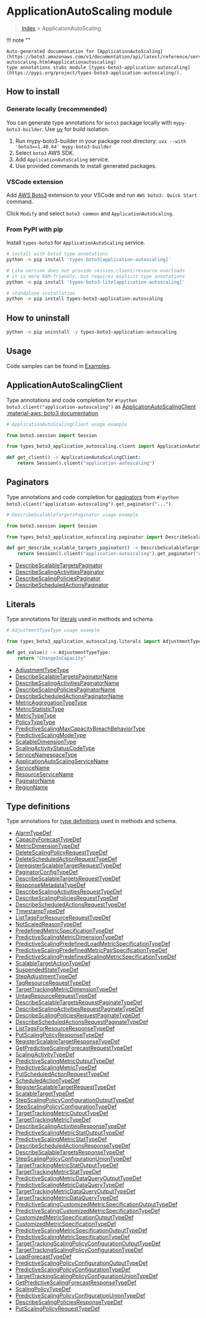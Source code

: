 #  ApplicationAutoScaling module

> [Index](../README.md) > ApplicationAutoScaling

!!! note ""

    Auto-generated documentation for [ApplicationAutoScaling](https://boto3.amazonaws.com/v1/documentation/api/latest/reference/services/application-autoscaling.html#applicationautoscaling)
    type annotations stubs module [types-boto3-application-autoscaling](https://pypi.org/project/types-boto3-application-autoscaling/).

## How to install

### Generate locally (recommended)

You can generate type annotations for `boto3` package locally with `mypy-boto3-builder`.
Use [uv](https://docs.astral.sh/uv/getting-started/installation/) for build isolation.

1. Run mypy-boto3-builder in your package root directory: `uvx --with 'boto3==1.40.64' mypy-boto3-builder`
1. Select `boto3` AWS SDK.
1. Add `ApplicationAutoScaling` service.
1. Use provided commands to install generated packages.


### VSCode extension

Add [AWS Boto3](https://marketplace.visualstudio.com/items?itemName=Boto3typed.boto3-ide)
extension to your VSCode and run `AWS boto3: Quick Start` command.

Click `Modify` and select `boto3 common` and `ApplicationAutoScaling`.


### From PyPI with pip

Install `types-boto3` for `ApplicationAutoScaling` service.

```bash
# install with boto3 type annotations
python -m pip install 'types-boto3[application-autoscaling]'

# Lite version does not provide session.client/resource overloads
# it is more RAM-friendly, but requires explicit type annotations
python -m pip install 'types-boto3-lite[application-autoscaling]'

# standalone installation
python -m pip install types-boto3-application-autoscaling
```



## How to uninstall

```bash
python -m pip uninstall -y types-boto3-application-autoscaling
```

## Usage

Code samples can be found in [Examples](./usage.md).

## ApplicationAutoScalingClient

Type annotations and code completion for  `#!python boto3.client("application-autoscaling")` as [ApplicationAutoScalingClient](./client.md)
[:material-aws: boto3 documentation](https://boto3.amazonaws.com/v1/documentation/api/latest/reference/services/application-autoscaling.html#ApplicationAutoScaling.Client)

```python
# ApplicationAutoScalingClient usage example

from boto3.session import Session

from types_boto3_application_autoscaling.client import ApplicationAutoScalingClient

def get_client() -> ApplicationAutoScalingClient:
    return Session().client("application-autoscaling")
```


## Paginators

Type annotations and code completion for [paginators](./paginators.md)
from `#!python boto3.client("application-autoscaling").get_paginator("...")`.

```python
# DescribeScalableTargetsPaginator usage example

from boto3.session import Session

from types_boto3_application_autoscaling.paginator import DescribeScalableTargetsPaginator

def get_describe_scalable_targets_paginator() -> DescribeScalableTargetsPaginator:
    return Session().client("application-autoscaling").get_paginator("describe_scalable_targets"))
```

- [DescribeScalableTargetsPaginator](./paginators.md#describescalabletargetspaginator)
- [DescribeScalingActivitiesPaginator](./paginators.md#describescalingactivitiespaginator)
- [DescribeScalingPoliciesPaginator](./paginators.md#describescalingpoliciespaginator)
- [DescribeScheduledActionsPaginator](./paginators.md#describescheduledactionspaginator)









## Literals

Type annotations for [literals](./literals.md) used in methods and schema.

```python
# AdjustmentTypeType usage example

from types_boto3_application_autoscaling.literals import AdjustmentTypeType

def get_value() -> AdjustmentTypeType:
    return "ChangeInCapacity"
```

- [AdjustmentTypeType](./literals.md#adjustmenttypetype)
- [DescribeScalableTargetsPaginatorName](./literals.md#describescalabletargetspaginatorname)
- [DescribeScalingActivitiesPaginatorName](./literals.md#describescalingactivitiespaginatorname)
- [DescribeScalingPoliciesPaginatorName](./literals.md#describescalingpoliciespaginatorname)
- [DescribeScheduledActionsPaginatorName](./literals.md#describescheduledactionspaginatorname)
- [MetricAggregationTypeType](./literals.md#metricaggregationtypetype)
- [MetricStatisticType](./literals.md#metricstatistictype)
- [MetricTypeType](./literals.md#metrictypetype)
- [PolicyTypeType](./literals.md#policytypetype)
- [PredictiveScalingMaxCapacityBreachBehaviorType](./literals.md#predictivescalingmaxcapacitybreachbehaviortype)
- [PredictiveScalingModeType](./literals.md#predictivescalingmodetype)
- [ScalableDimensionType](./literals.md#scalabledimensiontype)
- [ScalingActivityStatusCodeType](./literals.md#scalingactivitystatuscodetype)
- [ServiceNamespaceType](./literals.md#servicenamespacetype)
- [ApplicationAutoScalingServiceName](./literals.md#applicationautoscalingservicename)
- [ServiceName](./literals.md#servicename)
- [ResourceServiceName](./literals.md#resourceservicename)
- [PaginatorName](./literals.md#paginatorname)
- [RegionName](./literals.md#regionname)




## Type definitions

Type annotations for [type definitions](./type_defs.md) used in methods and schema.

- [AlarmTypeDef](./type_defs.md#alarmtypedef)
- [CapacityForecastTypeDef](./type_defs.md#capacityforecasttypedef)
- [MetricDimensionTypeDef](./type_defs.md#metricdimensiontypedef)
- [DeleteScalingPolicyRequestTypeDef](./type_defs.md#deletescalingpolicyrequesttypedef)
- [DeleteScheduledActionRequestTypeDef](./type_defs.md#deletescheduledactionrequesttypedef)
- [DeregisterScalableTargetRequestTypeDef](./type_defs.md#deregisterscalabletargetrequesttypedef)
- [PaginatorConfigTypeDef](./type_defs.md#paginatorconfigtypedef)
- [DescribeScalableTargetsRequestTypeDef](./type_defs.md#describescalabletargetsrequesttypedef)
- [ResponseMetadataTypeDef](./type_defs.md#responsemetadatatypedef)
- [DescribeScalingActivitiesRequestTypeDef](./type_defs.md#describescalingactivitiesrequesttypedef)
- [DescribeScalingPoliciesRequestTypeDef](./type_defs.md#describescalingpoliciesrequesttypedef)
- [DescribeScheduledActionsRequestTypeDef](./type_defs.md#describescheduledactionsrequesttypedef)
- [TimestampTypeDef](./type_defs.md#timestamptypedef)
- [ListTagsForResourceRequestTypeDef](./type_defs.md#listtagsforresourcerequesttypedef)
- [NotScaledReasonTypeDef](./type_defs.md#notscaledreasontypedef)
- [PredefinedMetricSpecificationTypeDef](./type_defs.md#predefinedmetricspecificationtypedef)
- [PredictiveScalingMetricDimensionTypeDef](./type_defs.md#predictivescalingmetricdimensiontypedef)
- [PredictiveScalingPredefinedLoadMetricSpecificationTypeDef](./type_defs.md#predictivescalingpredefinedloadmetricspecificationtypedef)
- [PredictiveScalingPredefinedMetricPairSpecificationTypeDef](./type_defs.md#predictivescalingpredefinedmetricpairspecificationtypedef)
- [PredictiveScalingPredefinedScalingMetricSpecificationTypeDef](./type_defs.md#predictivescalingpredefinedscalingmetricspecificationtypedef)
- [ScalableTargetActionTypeDef](./type_defs.md#scalabletargetactiontypedef)
- [SuspendedStateTypeDef](./type_defs.md#suspendedstatetypedef)
- [StepAdjustmentTypeDef](./type_defs.md#stepadjustmenttypedef)
- [TagResourceRequestTypeDef](./type_defs.md#tagresourcerequesttypedef)
- [TargetTrackingMetricDimensionTypeDef](./type_defs.md#targettrackingmetricdimensiontypedef)
- [UntagResourceRequestTypeDef](./type_defs.md#untagresourcerequesttypedef)
- [DescribeScalableTargetsRequestPaginateTypeDef](./type_defs.md#describescalabletargetsrequestpaginatetypedef)
- [DescribeScalingActivitiesRequestPaginateTypeDef](./type_defs.md#describescalingactivitiesrequestpaginatetypedef)
- [DescribeScalingPoliciesRequestPaginateTypeDef](./type_defs.md#describescalingpoliciesrequestpaginatetypedef)
- [DescribeScheduledActionsRequestPaginateTypeDef](./type_defs.md#describescheduledactionsrequestpaginatetypedef)
- [ListTagsForResourceResponseTypeDef](./type_defs.md#listtagsforresourceresponsetypedef)
- [PutScalingPolicyResponseTypeDef](./type_defs.md#putscalingpolicyresponsetypedef)
- [RegisterScalableTargetResponseTypeDef](./type_defs.md#registerscalabletargetresponsetypedef)
- [GetPredictiveScalingForecastRequestTypeDef](./type_defs.md#getpredictivescalingforecastrequesttypedef)
- [ScalingActivityTypeDef](./type_defs.md#scalingactivitytypedef)
- [PredictiveScalingMetricOutputTypeDef](./type_defs.md#predictivescalingmetricoutputtypedef)
- [PredictiveScalingMetricTypeDef](./type_defs.md#predictivescalingmetrictypedef)
- [PutScheduledActionRequestTypeDef](./type_defs.md#putscheduledactionrequesttypedef)
- [ScheduledActionTypeDef](./type_defs.md#scheduledactiontypedef)
- [RegisterScalableTargetRequestTypeDef](./type_defs.md#registerscalabletargetrequesttypedef)
- [ScalableTargetTypeDef](./type_defs.md#scalabletargettypedef)
- [StepScalingPolicyConfigurationOutputTypeDef](./type_defs.md#stepscalingpolicyconfigurationoutputtypedef)
- [StepScalingPolicyConfigurationTypeDef](./type_defs.md#stepscalingpolicyconfigurationtypedef)
- [TargetTrackingMetricOutputTypeDef](./type_defs.md#targettrackingmetricoutputtypedef)
- [TargetTrackingMetricTypeDef](./type_defs.md#targettrackingmetrictypedef)
- [DescribeScalingActivitiesResponseTypeDef](./type_defs.md#describescalingactivitiesresponsetypedef)
- [PredictiveScalingMetricStatOutputTypeDef](./type_defs.md#predictivescalingmetricstatoutputtypedef)
- [PredictiveScalingMetricStatTypeDef](./type_defs.md#predictivescalingmetricstattypedef)
- [DescribeScheduledActionsResponseTypeDef](./type_defs.md#describescheduledactionsresponsetypedef)
- [DescribeScalableTargetsResponseTypeDef](./type_defs.md#describescalabletargetsresponsetypedef)
- [StepScalingPolicyConfigurationUnionTypeDef](./type_defs.md#stepscalingpolicyconfigurationuniontypedef)
- [TargetTrackingMetricStatOutputTypeDef](./type_defs.md#targettrackingmetricstatoutputtypedef)
- [TargetTrackingMetricStatTypeDef](./type_defs.md#targettrackingmetricstattypedef)
- [PredictiveScalingMetricDataQueryOutputTypeDef](./type_defs.md#predictivescalingmetricdataqueryoutputtypedef)
- [PredictiveScalingMetricDataQueryTypeDef](./type_defs.md#predictivescalingmetricdataquerytypedef)
- [TargetTrackingMetricDataQueryOutputTypeDef](./type_defs.md#targettrackingmetricdataqueryoutputtypedef)
- [TargetTrackingMetricDataQueryTypeDef](./type_defs.md#targettrackingmetricdataquerytypedef)
- [PredictiveScalingCustomizedMetricSpecificationOutputTypeDef](./type_defs.md#predictivescalingcustomizedmetricspecificationoutputtypedef)
- [PredictiveScalingCustomizedMetricSpecificationTypeDef](./type_defs.md#predictivescalingcustomizedmetricspecificationtypedef)
- [CustomizedMetricSpecificationOutputTypeDef](./type_defs.md#customizedmetricspecificationoutputtypedef)
- [CustomizedMetricSpecificationTypeDef](./type_defs.md#customizedmetricspecificationtypedef)
- [PredictiveScalingMetricSpecificationOutputTypeDef](./type_defs.md#predictivescalingmetricspecificationoutputtypedef)
- [PredictiveScalingMetricSpecificationTypeDef](./type_defs.md#predictivescalingmetricspecificationtypedef)
- [TargetTrackingScalingPolicyConfigurationOutputTypeDef](./type_defs.md#targettrackingscalingpolicyconfigurationoutputtypedef)
- [TargetTrackingScalingPolicyConfigurationTypeDef](./type_defs.md#targettrackingscalingpolicyconfigurationtypedef)
- [LoadForecastTypeDef](./type_defs.md#loadforecasttypedef)
- [PredictiveScalingPolicyConfigurationOutputTypeDef](./type_defs.md#predictivescalingpolicyconfigurationoutputtypedef)
- [PredictiveScalingPolicyConfigurationTypeDef](./type_defs.md#predictivescalingpolicyconfigurationtypedef)
- [TargetTrackingScalingPolicyConfigurationUnionTypeDef](./type_defs.md#targettrackingscalingpolicyconfigurationuniontypedef)
- [GetPredictiveScalingForecastResponseTypeDef](./type_defs.md#getpredictivescalingforecastresponsetypedef)
- [ScalingPolicyTypeDef](./type_defs.md#scalingpolicytypedef)
- [PredictiveScalingPolicyConfigurationUnionTypeDef](./type_defs.md#predictivescalingpolicyconfigurationuniontypedef)
- [DescribeScalingPoliciesResponseTypeDef](./type_defs.md#describescalingpoliciesresponsetypedef)
- [PutScalingPolicyRequestTypeDef](./type_defs.md#putscalingpolicyrequesttypedef)

